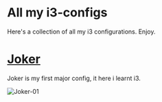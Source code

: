 # All my i3-configs
Here's a collection of all my i3 configurations. Enjoy. 


# [Joker](https://github.com/Isaac-Adepitan/i3-configs/tree/master/joker)

Joker is my first major config, it here i learnt i3. 

![Joker-01](/Screenshots/Joker-01.png)
